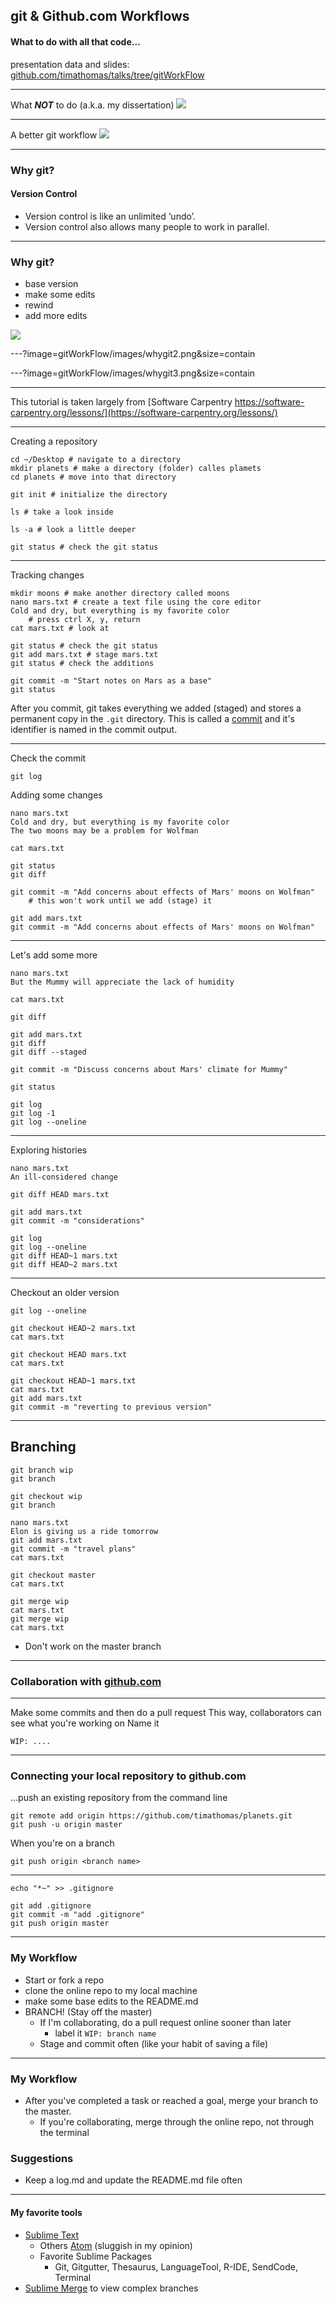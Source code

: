 ## git & Github.com Workflows

#### What to do with all that code...
presentation data and slides: 
[github.com/timathomas/talks/tree/gitWorkFlow](https://github.com/timathomas/talks/tree/master/gitWorkFlow)

---

What ___NOT___ to do (a.k.a. my dissertation)
![](gitWorkFlow/images/messy.png)

---
A better git workflow 
![](gitWorkFlow/images/bettergit.png)

--- 

### Why git? 
#### Version Control

* Version control is like an unlimited ‘undo’.
* Version control also allows many people to work in parallel.

--- 

### Why git? 

* base version
* make some edits
* rewind
* add more edits

![](gitWorkFlow/images/whygit1.png)

---?image=gitWorkFlow/images/whygit2.png&size=contain

---?image=gitWorkFlow/images/whygit3.png&size=contain

---

This tutorial is taken largely from [Software Carpentry https://software-carpentry.org/lessons/](https://software-carpentry.org/lessons/)

---

Creating a repository 

```
cd ~/Desktop # navigate to a directory
mkdir planets # make a directory (folder) calles plamets
cd planets # move into that directory

git init # initialize the directory

ls # take a look inside

ls -a # look a little deeper

git status # check the git status
```
---

Tracking changes 

```
mkdir moons # make another directory called moons
nano mars.txt # create a text file using the core editor
Cold and dry, but everything is my favorite color
    # press ctrl X, y, return
cat mars.txt # look at

git status # check the git status
git add mars.txt # stage mars.txt
git status # check the additions

git commit -m "Start notes on Mars as a base"
git status
```

After you commit, git takes everything we added (staged) and stores a permanent copy in the `.git` directory. This is called a [commit](http://swcarpentry.github.io/git-novice/reference#commit) and it's identifier is named in the commit output. 

--- 

Check the commit
```
git log
```

Adding some changes
```
nano mars.txt
Cold and dry, but everything is my favorite color
The two moons may be a problem for Wolfman

cat mars.txt

git status
git diff

git commit -m "Add concerns about effects of Mars' moons on Wolfman"
    # this won't work until we add (stage) it

git add mars.txt
git commit -m "Add concerns about effects of Mars' moons on Wolfman"
```

---

Let's add some more
```
nano mars.txt
But the Mummy will appreciate the lack of humidity

cat mars.txt

git diff

git add mars.txt
git diff
git diff --staged

git commit -m "Discuss concerns about Mars' climate for Mummy"

git status

git log
git log -1
git log --oneline
```

---

Exploring histories
```
nano mars.txt
An ill-considered change

git diff HEAD mars.txt

git add mars.txt
git commit -m "considerations"

git log
git log --oneline
git diff HEAD~1 mars.txt
git diff HEAD~2 mars.txt
```

---

Checkout an older version
```
git log --oneline

git checkout HEAD~2 mars.txt
cat mars.txt

git checkout HEAD mars.txt
cat mars.txt

git checkout HEAD~1 mars.txt
cat mars.txt
git add mars.txt
git commit -m "reverting to previous version"
```

---
## Branching
```
git branch wip
git branch

git checkout wip
git branch

nano mars.txt
Elon is giving us a ride tomorrow
git add mars.txt
git commit -m "travel plans"
cat mars.txt

git checkout master
cat mars.txt

git merge wip
cat mars.txt
git merge wip
cat mars.txt
```
* Don't work on the master branch

---

### Collaboration with [github.com](https://github.com)

---

Make some commits and then do a pull request 
This way, collaborators can see what you're working on 
Name it 
```
WIP: ....
```

---
### Connecting your local repository to github.com
...push an existing repository from the command line
```
git remote add origin https://github.com/timathomas/planets.git
git push -u origin master 
```

When you're on a branch
```
git push origin <branch name>
```

---

```
echo "*~" >> .gitignore

git add .gitignore
git commit -m "add .gitignore"
git push origin master 
```

---
### My Workflow
* Start or fork a repo
* clone the online repo to my local machine
* make some base edits to the README.md
* BRANCH! (Stay off the master)
    - If I'm collaborating, do a pull request online sooner than later
        + label it `WIP: branch name`
    - Stage and commit often (like your habit of saving a file)

---
### My Workflow
* After you've completed a task or reached a goal, merge your branch to the master.
    - If you're collaborating, merge through the online repo, not through the terminal

### Suggestions
* Keep a log.md and update the README.md file often

---

#### My favorite tools
* [Sublime Text](https://www.sublimetext.com)
    - Others [Atom](https://atom.io) (sluggish in my opinion)
    - Favorite Sublime Packages
        + Git, Gitgutter, Thesaurus, LanguageTool, R-IDE, SendCode, Terminal
* [Sublime Merge](https://www.sublimemerge.com) to view complex branches

